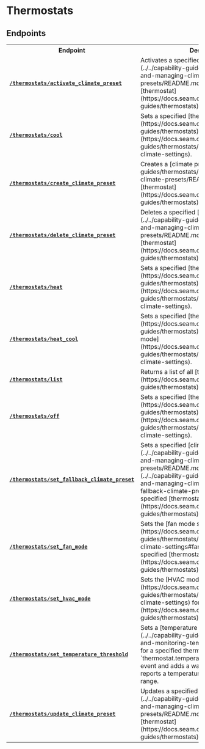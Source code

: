 # Thermostats

</table>

## Endpoints

<table>
<tr><th style="width:25%">Endpoint</th><th>Description</th></tr>

<tr><td><a href="./activate_climate_preset.md"><strong><code>/thermostats/activate_climate_preset</code></strong></a></td>

<td>Activates a specified [climate preset](../../capability-guides/thermostats/creating-and-managing-climate-presets/README.md) for a specified [thermostat](https://docs.seam.co/latest/capability-guides/thermostats).</td></tr>


<tr><td><a href="./cool.md"><strong><code>/thermostats/cool</code></strong></a></td>

<td>Sets a specified [thermostat](https://docs.seam.co/latest/capability-guides/thermostats) to [cool mode](https://docs.seam.co/latest/capability-guides/thermostats/configure-current-climate-settings).</td></tr>


<tr><td><a href="./create_climate_preset.md"><strong><code>/thermostats/create_climate_preset</code></strong></a></td>

<td>Creates a [climate preset](../../capability-guides/thermostats/creating-and-managing-climate-presets/README.md) for a specified [thermostat](https://docs.seam.co/latest/capability-guides/thermostats).</td></tr>


<tr><td><a href="./delete_climate_preset.md"><strong><code>/thermostats/delete_climate_preset</code></strong></a></td>

<td>Deletes a specified [climate preset](../../capability-guides/thermostats/creating-and-managing-climate-presets/README.md) for a specified [thermostat](https://docs.seam.co/latest/capability-guides/thermostats).</td></tr>


<tr><td><a href="./heat.md"><strong><code>/thermostats/heat</code></strong></a></td>

<td>Sets a specified [thermostat](https://docs.seam.co/latest/capability-guides/thermostats) to [heat mode](https://docs.seam.co/latest/capability-guides/thermostats/configure-current-climate-settings).</td></tr>


<tr><td><a href="./heat_cool.md"><strong><code>/thermostats/heat_cool</code></strong></a></td>

<td>Sets a specified [thermostat](https://docs.seam.co/latest/capability-guides/thermostats) to [heat-cool ("auto") mode](https://docs.seam.co/latest/capability-guides/thermostats/configure-current-climate-settings).</td></tr>


<tr><td><a href="./list.md"><strong><code>/thermostats/list</code></strong></a></td>

<td>Returns a list of all [thermostats](https://docs.seam.co/latest/capability-guides/thermostats).</td></tr>


<tr><td><a href="./off.md"><strong><code>/thermostats/off</code></strong></a></td>

<td>Sets a specified [thermostat](https://docs.seam.co/latest/capability-guides/thermostats) to ["off" mode](https://docs.seam.co/latest/capability-guides/thermostats/configure-current-climate-settings).</td></tr>


<tr><td><a href="./set_fallback_climate_preset.md"><strong><code>/thermostats/set_fallback_climate_preset</code></strong></a></td>

<td>Sets a specified [climate preset](../../capability-guides/thermostats/creating-and-managing-climate-presets/README.md) as the ["fallback"](../../capability-guides/thermostats/creating-and-managing-climate-presets/setting-the-fallback-climate-preset.md) preset for a specified [thermostat](https://docs.seam.co/latest/capability-guides/thermostats).</td></tr>


<tr><td><a href="./set_fan_mode.md"><strong><code>/thermostats/set_fan_mode</code></strong></a></td>

<td>Sets the [fan mode setting](https://docs.seam.co/latest/capability-guides/thermostats/configure-current-climate-settings#fan-mode-settings) for a specified [thermostat](https://docs.seam.co/latest/capability-guides/thermostats).</td></tr>


<tr><td><a href="./set_hvac_mode.md"><strong><code>/thermostats/set_hvac_mode</code></strong></a></td>

<td>Sets the [HVAC mode](https://docs.seam.co/latest/capability-guides/thermostats/configure-current-climate-settings) for a specified [thermostat](https://docs.seam.co/latest/capability-guides/thermostats).</td></tr>


<tr><td><a href="./set_temperature_threshold.md"><strong><code>/thermostats/set_temperature_threshold</code></strong></a></td>

<td>Sets a [temperature threshold](../../capability-guides/thermostats/setting-and-monitoring-temperature-thresholds.md) for a specified thermostat. Seam emits a `thermostat.temperature_threshold_exceeded` event and adds a warning on a thermostat if it reports a temperature outside the threshold range.</td></tr>


<tr><td><a href="./update_climate_preset.md"><strong><code>/thermostats/update_climate_preset</code></strong></a></td>

<td>Updates a specified [climate preset](../../capability-guides/thermostats/creating-and-managing-climate-presets/README.md) for a specified [thermostat](https://docs.seam.co/latest/capability-guides/thermostats).</td></tr>

</table>
